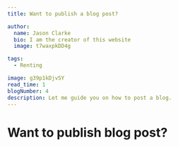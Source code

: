 ```yaml
---
title: Want to publish a blog post?

author:
  name: Jason Clarke
  bio: I am the creator of this website
  image: t7waxpkDD4g

tags: 
  - Renting

image: g39p1kDjvSY
read_time: 1
blogNumber: 4
description: Let me guide you on how to post a blog.
---
```


# Want to publish blog post?
